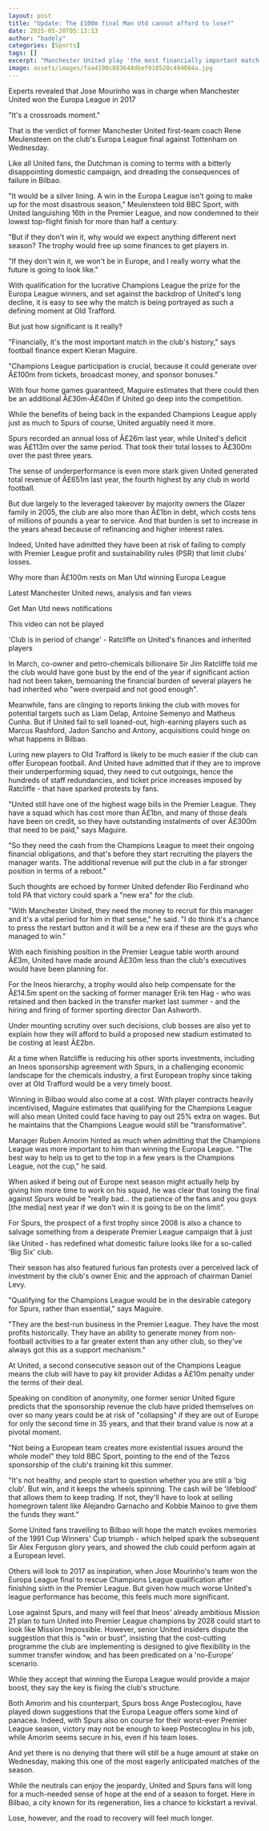 ```yaml
---
layout: post
title: "Update: The £100m final Man Utd cannot afford to lose?"
date: 2025-05-20T05:13:13
author: "badely"
categories: [Sports]
tags: []
excerpt: "Manchester United play 'the most financially important match in the club's history' against Tottenham on Wednesday - BBC sports editor Dan Roan explai"
image: assets/images/faa4190c883644dbef018528c494084a.jpg
---
```


Experts revealed that Jose Mourinho was in charge when Manchester United won the Europa League in 2017

"It's a crossroads moment."

That is the verdict of former Manchester United first-team coach Rene Meulensteen on the club's Europa League final against Tottenham on Wednesday.

Like all United fans, the Dutchman is coming to terms with a bitterly disappointing domestic campaign, and dreading the consequences of failure in Bilbao.

"It would be a silver lining. A win in the Europa League isn't going to make up for the most disastrous season," Meulensteen told BBC Sport, with United languishing 16th in the Premier League, and now condemned to their lowest top-flight finish for more than half a century.

"But if they don't win it, why would we expect anything different next season? The trophy would free up some finances to get players in.

"If they don't win it, we won't be in Europe, and I really worry what the future is going to look like."

With qualification for the lucrative Champions League the prize for the Europa League winners, and set against the backdrop of United's long decline, it is easy to see why the match is being portrayed as such a defining moment at Old Trafford.

But just how significant is it really?

"Financially, it's the most important match in the club's history," says football finance expert Kieran Maguire.

"Champions League participation is crucial, because it could generate over Â£100m from tickets, broadcast money, and sponsor bonuses."

With four home games guaranteed, Maguire estimates that there could then be an additional Â£30m-Â£40m if United go deep into the competition.

While the benefits of being back in the expanded Champions League apply just as much to Spurs of course, United arguably need it more.

Spurs recorded an annual loss of Â£26m last year, while United's deficit was Â£113m over the same period. That took their total losses to Â£300m over the past three years. 

The sense of underperformance is even more stark given United generated total revenue of Â£651m last year, the fourth highest by any club in world football.

But due largely to the leveraged takeover by majority owners the Glazer family in 2005, the club are also more than Â£1bn in debt, which costs tens of millions of pounds a year to service. And that burden is set to increase in the years ahead because of refinancing and higher interest rates.

Indeed, United have admitted they have been at risk of failing to comply with Premier League profit and sustainability rules (PSR) that limit clubs' losses.

Why more than Â£100m rests on Man Utd winning Europa League

Latest Manchester United news, analysis and fan views

Get Man Utd news notifications

This video can not be played

'Club is in period of change' - Ratcliffe on United's finances and inherited players

In March, co-owner and petro-chemicals billionaire Sir Jim Ratcliffe told me the club would have gone bust by the end of the year if significant action had not been taken, bemoaning the financial burden of several players he had inherited who "were overpaid and not good enough".

Meanwhile, fans are clinging to reports linking the club with moves for potential targets such as Liam Delap, Antoine Semenyo and Matheus Cunha. But if United fail to sell loaned-out, high-earning players such as Marcus Rashford, Jadon Sancho and Antony, acquisitions could hinge on what happens in Bilbao.

Luring new players to Old Trafford is likely to be much easier if the club can offer European football. And United have admitted that if they are to improve their underperforming squad, they need to cut outgoings, hence the hundreds of staff redundancies, and ticket price increases imposed by Ratcliffe - that have sparked protests by fans.

"United still have one of the highest wage bills in the Premier League. They have a squad which has cost more than Â£1bn, and many of those deals have been on credit, so they have outstanding instalments of over Â£300m that need to be paid," says Maguire.

"So they need the cash from the Champions League to meet their ongoing financial obligations, and that's before they start recruiting the players the manager wants. The additional revenue will put the club in a far stronger position in terms of a reboot."

Such thoughts are echoed by former United defender Rio Ferdinand who told PA that victory could spark a "new era" for the club.

"With Manchester United, they need the money to recruit for this manager and it's a vital period for him in that sense," he said. "I do think it's a chance to press the restart button and it will be a new era if these are the guys who managed to win."

With each finishing position in the Premier League table worth around Â£3m, United have made around Â£30m less than the club's executives would have been planning for.

For the Ineos hierarchy, a trophy would also help compensate for the Â£14.5m spent on the sacking of former manager Erik ten Hag - who was retained and then backed in the transfer market last summer - and the hiring and firing of former sporting director Dan Ashworth.

Under mounting scrutiny over such decisions, club bosses are also yet to explain how they will afford to build a proposed new stadium estimated to be costing at least Â£2bn.

At a time when Ratcliffe is reducing his other sports investments, including an Ineos sponsorship agreement with Spurs, in a challenging economic landscape for the chemicals industry, a first European trophy since taking over at Old Trafford would be a very timely boost.

Winning in Bilbao would also come at a cost. With player contracts heavily incentivised, Maguire estimates that qualifying for the Champions League will also mean United could face having to pay out 25% extra on wages. But he maintains that the Champions League would still be "transformative".

Manager Ruben Amorim hinted as much when admitting that the Champions League was more important to him than winning the Europa League. "The best way to help us to get to the top in a few years is the Champions League, not the cup," he said.

When asked if being out of Europe next season might actually help by giving him more time to work on his squad, he was clear that losing the final against Spurs would be "really bad... the patience of the fans and you guys [the media] next year if we don't win it is going to be on the limit".

For Spurs, the prospect of a first trophy since 2008 is also a chance to salvage something from a desperate Premier League campaign that â just like United - has redefined what domestic failure looks like for a so-called 'Big Six' club. 

Their season has also featured furious fan protests over a perceived lack of investment by the club's owner Enic and the approach of chairman Daniel Levy.

"Qualifying for the Champions League would be in the desirable category for Spurs, rather than essential," says Maguire. 

"They are the best-run business in the Premier League. They have the most profits historically. They have an ability to generate money from non-football activities to a far greater extent than any other club, so they've always got this as a support mechanism."

At United, a second consecutive season out of the Champions League means the club will have to pay kit provider Adidas a Â£10m penalty under the terms of their deal.

Speaking on condition of anonymity, one former senior United figure predicts that the sponsorship revenue the club have prided themselves on over so many years could be at risk of "collapsing" if they are out of Europe for only the second time in 35 years, and that their brand value is now at a pivotal moment.

"Not being a European team creates more existential issues around the whole model" they told BBC Sport, pointing to the end of the Tezos sponsorship of the club's training kit this summer.

"It's not healthy, and people start to question whether you are still a 'big club'. But win, and it keeps the wheels spinning. The cash will be 'lifeblood' that allows them to keep trading. If not, they'll have to look at selling homegrown talent like Alejandro Garnacho and Kobbie Mainoo to give them the funds they want."

Some United fans travelling to Bilbao will hope the match evokes memories of the 1991 Cup Winners' Cup triumph - which helped spark the subsequent Sir Alex Ferguson glory years, and showed the club could perform again at a European level.

Others will look to 2017 as inspiration, when Jose Mourinho's team won the Europa League final to rescue Champions League qualification after finishing sixth in the Premier League. But given how much worse United's league performance has become, this feels much more significant.

Lose against Spurs, and many will feel that Ineos' already ambitious Mission 21 plan to turn United into Premier League champions by 2028 could start to look like Mission Impossible. However, senior United insiders dispute the suggestion that this is "win or bust", insisting that the cost-cutting programme the club are implementing is designed to give flexibility in the summer transfer window, and has been predicated on a 'no-Europe' scenario.

While they accept that winning the Europa League would provide a major boost, they say the key is fixing the club's structure.

Both Amorim and his counterpart, Spurs boss Ange Postecoglou, have played down suggestions that the Europa League offers some kind of panacea. Indeed, with Spurs also on course for their worst-ever Premier League season, victory may not be enough to keep Postecoglou in his job, while Amorim seems secure in his, even if his team loses.

And yet there is no denying that there will still be a huge amount at stake on Wednesday, making this one of the most eagerly anticipated matches of the season. 

While the neutrals can enjoy the jeopardy, United and Spurs fans will long for a much-needed sense of hope at the end of a season to forget. Here in Bilbao, a city known for its regeneration, lies a chance to kickstart a revival.

Lose, however, and the road to recovery will feel much longer.

